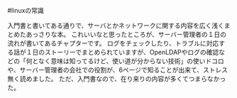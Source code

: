 #linuxの常識

入門書と書いてある通りで、サーバとかネットワークに関する内容を広く浅くまとめたあっさりな本。
これいいなと思ったところが、サーバー管理者の１日の流れが書いてあるチャプターです。
ログをチェックしたり、トラブルに対応する話が１日のストーリーでまとめられていますが、OpenLDAPやログの確認などの「何となく意味は知ってるけど、使い道が分からない技術」の使いドコロや、サーバー管理者の会社での役割が、6ページで知ることが出来て、ストレス無く読めました。
ただ、入門書なので、在り来りの内容が多くてつまらなかった。
